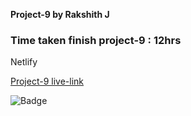 **Project-9 by Rakshith J**

### Time taken finish project-9 : 12hrs

Netlify

[Project-9 live-link](https://live-class-project-9-rj.netlify.app/)

![Badge](https://img.shields.io/badge/Project--9-Live-brightgreen)
